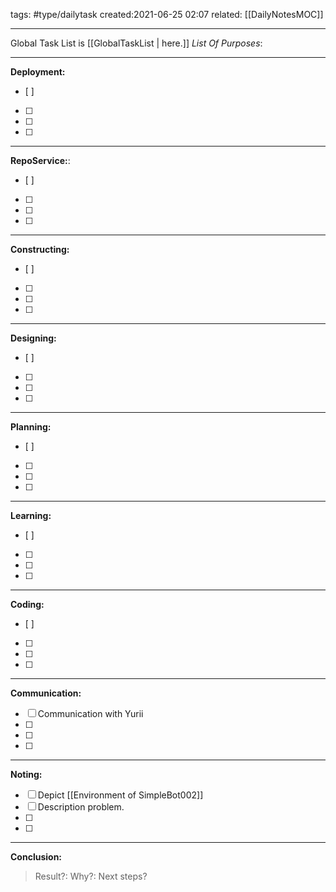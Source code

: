 tags: #type/dailytask 
created:2021-06-25 02:07
related: [[DailyNotesMOC]]
___
Global Task List is [[GlobalTaskList | here.]]
_List Of Purposes_:
___
**Deployment:**
- [ ] 
- [ ] 
- [ ] 
- [ ] 
 ___
 **RepoService:**:
- [ ] 
- [ ] 
- [ ] 
- [ ] 
___
**Constructing:**
- [ ] 
- [ ] 
- [ ] 
- [ ] 
___
**Designing:**
- [ ] 
- [ ] 
- [ ] 
- [ ] 
___
**Planning:**
- [ ] 
- [ ] 
- [ ] 
- [ ] 
___
**Learning:**
- [ ] 
- [ ] 
- [ ] 
- [ ] 
___
**Coding:**
- [ ] 
- [ ] 
- [ ] 
- [ ] 
___
**Communication:**
- [ ] Communication with Yurii
- [ ] 
- [ ] 
- [ ] 
___
**Noting:**
- [ ] Depict [[Environment of SimpleBot002]]
- [ ] Description problem.
- [ ] 
- [ ] 
___
**Conclusion:**
> Result?:
> Why?:
> Next steps?
